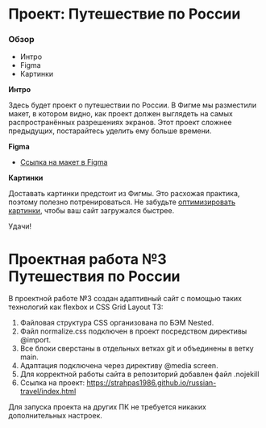 # Проект: Путешествие по России

### Обзор
* Интро
* Figma
* Картинки

**Интро**

Здесь будет проект о путешествии по России.
В Фигме мы разместили макет, в котором видно, как проект должен выглядеть на самых распространённых разрешениях экранов.
Этот проект сложнее предыдущих, постарайтесь уделить ему больше времени.

**Figma**

* [Ссылка на макет в Figma](https://www.figma.com/file/5S2WSbEFL6awjVWJ0NWL8Q/Sprint-3_-Russia-_-desktop-mobile?node-id=28503%3A0)

**Картинки**

Доставать картинки предстоит из Фигмы. Это расхожая практика, поэтому полезно потренироваться.
Не забудьте [оптимизировать картинки](https://tinypng.com/), чтобы ваш сайт загружался быстрее.

Удачи!

# Проектная работа №3 Путешествия по России
В проектной работе №3 создан адаптивный сайт с помощью таких технологий как flexbox и CSS Grid Layout
ТЗ:
1. Файловая структура CSS организована по БЭМ Nested.
2. Файл normalize.css подключен в проект посредством директивы @import.
3. Все блоки сверстаны в отдельных ветках git и объединены в ветку main.
4. Адаптация подключена через директиву @media screen.
5. Для корректной работы сайта в репозиторий добавлен файл .nojekill
6. Ссылка на проект: https://strahpas1986.github.io/russian-travel/index.html

Для запуска проекта на других ПК не требуется никаких дополнительных настроек.
